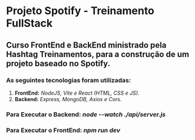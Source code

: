 
# Projeto Spotify - Treinamento FullStack

## Curso FrontEnd e BackEnd ministrado pela Hashtag Treinamentos, para a construção de um projeto baseado no Spotify.

### As seguintes tecnologias foram utilizadas: 

1. **FrontEnd:** *NodeJS, Vite e React (HTML, CSS e JS).*
2. **Backend:** *Express, MongoDB, Axios e Cors.*

### Para Executar o Backend: _node --watch ./api/server.js_

### Para Executar o FrontEnd: _npm run dev_
